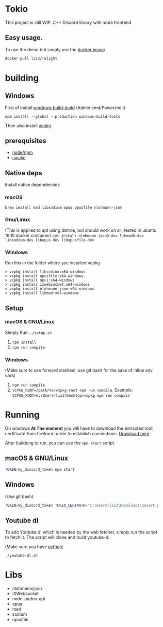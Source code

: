 # Tokio

This project is still WIP.
C++ Discord library with node frontend

## Easy usage.

To use the demo bot simply use the [docker image](https://hub.docker.com/r/liz3/relight)

```sh
docker pull liz3/relight
```

# building

## Windows

First of install [windows-build-toold](https://www.npmjs.com/package/windows-build-tools)
(Admin cmd/Powershell)

```
npm install --global --production windows-build-tools
```

Then also install [vcpkg](https://github.com/microsoft/vcpkg#quick-start)

## prerequisites

- [node/npm](https://nodejs.org/en/)
- [cmake](https://cmake.org/download/)

## Native deps

Install native dependencies

### macOS

`brew install mad libsodium opus opusfile nlohmann-json`

### Gnu/Linux

(This is applied to apt using distros, but should work on all, tested in ubuntu 19.10 docker container)
`apt install nlohmann-json3-dev libmad0-dev libsodium-dev libopus-dev libopusfile-dev`

### Windows

Run this in the folder where you installed vcpkg

```
> vcpkg install libsodium:x64-windows
> vcpkg install opusfile:x64-windows
> vcpkg install opus:x64-windows
> vcpkg install ixwebsocket:x64-windows
> vcpkg install nlohmann-json:x64-windows
> vcpkg install libmad:x64-windows
```

## Setup

### macOS & GNU/Linux

Simply Run: `./setup.sh`

1. `npm install`
2. `npm run compile`

### Windows

(Make sure to use forward slashes!, use git bash for the sake of inline env vars)

1. `npm run compile`
2. `VCPKG_ROOT=/path/to/vcpkg-root npm run compile`, Example: `VCPKG_ROOT=C:/Users/liz3/Desktop/vcpkg npm run compile`

# Running

On windows **At The moment** you will have to download the extracted root certificate from firefox in order to establish connections.
[Download here](https://curl.haxx.se/docs/caextract.html)

After buildung to run, you can use the `npm start` script.

## macOS & GNU/Linux

```sh
TOKEN=my_discord_token npm start
```

## Windows

(Use git bash)

```sh
TOKEN=my_discord_token TOKIO_CERTPATH="C:\Users\liz3\Downloads\cacert.pem" npm start
```

## Youtube dl

To add Youtube dl which is needed by the web fetcher, simply run the script to fetch it. The script will clone and build youtube-dl.

(Make sure you have [python](https://www.python.org/downloads/))

`./youtube-dl.sh`

# Libs

- nlohmann/json
- IXWebsocket
- node-addon-api
- opus
- mad
- sodium
- opusfile
